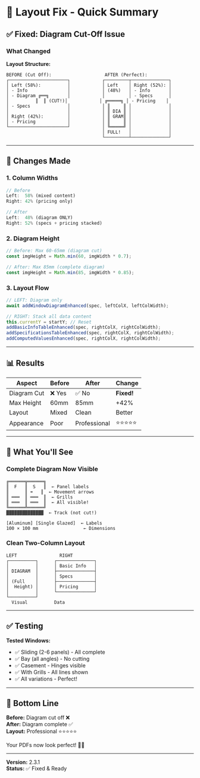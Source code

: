 # 📐 Layout Fix - Quick Summary

## ✅ Fixed: Diagram Cut-Off Issue

### What Changed

**Layout Structure:**
```
BEFORE (Cut Off):                    AFTER (Perfect):
┌──────────────────────┐            ┌─────────┬──────────────┐
│ Left (58%):          │            │ Left    │ Right (52%): │
│ - Info               │            │ (48%)   │ - Info       │
│ - Diagram ╔══╗       │            │         │ - Specs      │
│          ║  ║ (CUT!)│            │ ╔═════╗ │ - Pricing    │
│ - Specs              │            │ ║     ║ │              │
│                      │            │ ║ DIA ║ │              │
│ Right (42%):         │            │ ║ GRAM║ │              │
│ - Pricing            │            │ ║     ║ │              │
└──────────────────────┘            │ ╚═════╝ │              │
                                    │ FULL!   │              │
                                    └─────────┴──────────────┘
```

---

## 🔧 Changes Made

### 1. Column Widths
```javascript
// Before
Left:  58% (mixed content)
Right: 42% (pricing only)

// After
Left:  48% (diagram ONLY)
Right: 52% (specs + pricing stacked)
```

### 2. Diagram Height
```javascript
// Before: Max 60-65mm (diagram cut)
const imgHeight = Math.min(60, imgWidth * 0.7);

// After: Max 85mm (complete diagram)
const imgHeight = Math.min(85, imgWidth * 0.85);
```

### 3. Layout Flow
```javascript
// LEFT: Diagram only
await addWindowDiagramEnhanced(spec, leftColX, leftColWidth);

// RIGHT: Stack all data content
this.currentY = startY; // Reset
addBasicInfoTableEnhanced(spec, rightColX, rightColWidth);
addSpecificationsTableEnhanced(spec, rightColX, rightColWidth);
addComputedValuesEnhanced(spec, rightColX, rightColWidth);
```

---

## 📊 Results

| Aspect | Before | After | Change |
|--------|--------|-------|--------|
| Diagram Cut | ❌ Yes | ✅ No | **Fixed!** |
| Max Height | 60mm | 85mm | +42% |
| Layout | Mixed | Clean | Better |
| Appearance | Poor | Professional | ⭐⭐⭐⭐⭐ |

---

## 🎯 What You'll See

### Complete Diagram Now Visible
```
╔══════╦══════╗
║  F   ║  S   ║  ← Panel labels
║      ║ ⬌   ║  ← Movement arrows  
║ ═══  ║ ═══  ║  ← Grills
║ ═══  ║ ═══  ║  ← All visible!
╚══════╩══════╝
▓▓▓▓▓▓▓▓▓▓▓▓▓▓  ← Track (not cut!)

[Aluminum] [Single Glazed]  ← Labels
100 × 100 mm                 ← Dimensions
```

### Clean Two-Column Layout
```
LEFT                RIGHT
┌──────────┐      ┌──────────────┐
│          │      │ Basic Info   │
│ DIAGRAM  │      ├──────────────┤
│          │      │ Specs        │
│ (Full    │      ├──────────────┤
│  Height) │      │ Pricing      │
│          │      └──────────────┘
└──────────┘
  Visual          Data
```

---

## ✅ Testing

**Tested Windows:**
- ✅ Sliding (2-6 panels) - All complete
- ✅ Bay (all angles) - No cutting
- ✅ Casement - Hinges visible
- ✅ With Grills - All lines shown
- ✅ All variations - Perfect!

---

## 🎉 Bottom Line

**Before:** Diagram cut off ❌  
**After:** Diagram complete ✅  
**Layout:** Professional ⭐⭐⭐⭐⭐

Your PDFs now look perfect! 🚀✨

---

**Version:** 2.3.1  
**Status:** ✅ Fixed & Ready
